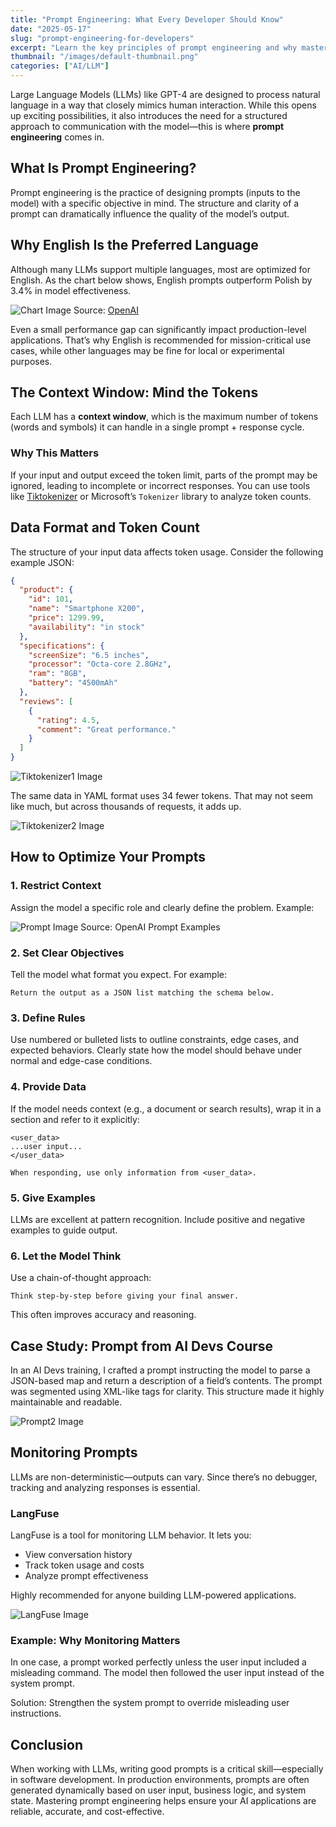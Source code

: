 ```yaml
---
title: "Prompt Engineering: What Every Developer Should Know"
date: "2025-05-17"
slug: "prompt-engineering-for-developers"
excerpt: "Learn the key principles of prompt engineering and why mastering it is essential when working with large language models like GPT-4."
thumbnail: "/images/default-thumbnail.png"
categories: ["AI/LLM"]
---
```


Large Language Models (LLMs) like GPT-4 are designed to process natural language in a way that closely mimics human interaction. While this opens up exciting possibilities, it also introduces the need for a structured approach to communication with the model—this is where **prompt engineering** comes in.

## What Is Prompt Engineering?

Prompt engineering is the practice of designing prompts (inputs to the model) with a specific objective in mind. The structure and clarity of a prompt can dramatically influence the quality of the model’s output.

## Why English Is the Preferred Language

Although many LLMs support multiple languages, most are optimized for English. As the chart below shows, English prompts outperform Polish by 3.4% in model effectiveness.


![Chart Image](/images/prompt_engineering_chart.png)
Source: [OpenAI](https://cdn.openai.com/papers/gpt-4.pdf)

Even a small performance gap can significantly impact production-level applications. That’s why English is recommended for mission-critical use cases, while other languages may be fine for local or experimental purposes.

## The Context Window: Mind the Tokens

Each LLM has a **context window**, which is the maximum number of tokens (words and symbols) it can handle in a single prompt + response cycle.

### Why This Matters

If your input and output exceed the token limit, parts of the prompt may be ignored, leading to incomplete or incorrect responses. You can use tools like [Tiktokenizer](https://github.com/openai/tiktoken) or Microsoft’s `Tokenizer` library to analyze token counts.

## Data Format and Token Count

The structure of your input data affects token usage. Consider the following example JSON:

```json
{
  "product": {
    "id": 101,
    "name": "Smartphone X200",
    "price": 1299.99,
    "availability": "in stock"
  },
  "specifications": {
    "screenSize": "6.5 inches",
    "processor": "Octa-core 2.8GHz",
    "ram": "8GB",
    "battery": "4500mAh"
  },
  "reviews": [
    {
      "rating": 4.5,
      "comment": "Great performance."
    }
  ]
}
```

![Tiktokenizer1 Image](/images/tiktokenizer.png)

The same data in YAML format uses 34 fewer tokens. That may not seem like much, but across thousands of requests, it adds up.

![Tiktokenizer2 Image](/images/tiktokenizer2.png)

## How to Optimize Your Prompts
### 1. Restrict Context
Assign the model a specific role and clearly define the problem. Example:


![Prompt Image](/images/prompt.png)
Source: OpenAI Prompt Examples

### 2. Set Clear Objectives
Tell the model what format you expect. For example:

```text
Return the output as a JSON list matching the schema below.
```
### 3. Define Rules
Use numbered or bulleted lists to outline constraints, edge cases, and expected behaviors. Clearly state how the model should behave under normal and edge-case conditions.

### 4. Provide Data
If the model needs context (e.g., a document or search results), wrap it in a section and refer to it explicitly:

```text
<user_data>
...user input...
</user_data>

When responding, use only information from <user_data>.
```

### 5. Give Examples
LLMs are excellent at pattern recognition. Include positive and negative examples to guide output.

### 6. Let the Model Think
Use a chain-of-thought approach:

```text
Think step-by-step before giving your final answer.
```

This often improves accuracy and reasoning.

## Case Study: Prompt from AI Devs Course
In an AI Devs training, I crafted a prompt instructing the model to parse a JSON-based map and return a description of a field’s contents. The prompt was segmented using XML-like tags for clarity. This structure made it highly maintainable and readable.

![Prompt2 Image](/images/prompt2.png)

## Monitoring Prompts
LLMs are non-deterministic—outputs can vary. Since there’s no debugger, tracking and analyzing responses is essential.

### LangFuse
LangFuse is a tool for monitoring LLM behavior. It lets you:

- View conversation history
- Track token usage and costs
- Analyze prompt effectiveness

Highly recommended for anyone building LLM-powered applications.

![LangFuse Image](/images/langfuse.png)

### Example: Why Monitoring Matters
In one case, a prompt worked perfectly unless the user input included a misleading command. The model then followed the user input instead of the system prompt.

Solution: Strengthen the system prompt to override misleading user instructions.

## Conclusion
When working with LLMs, writing good prompts is a critical skill—especially in software development. In production environments, prompts are often generated dynamically based on user input, business logic, and system state. Mastering prompt engineering helps ensure your AI applications are reliable, accurate, and cost-effective.